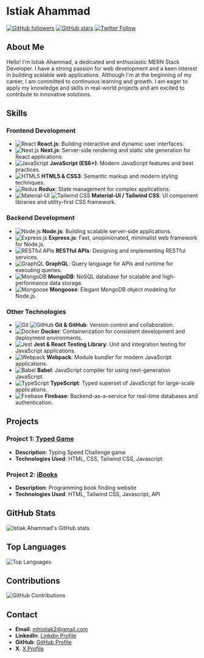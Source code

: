 # Istiak Ahammad

[![GitHub followers](https://img.shields.io/github/followers/mhistiak3?style=social)](https://github.com/mhistiak3)
[![GitHub stars](https://img.shields.io/github/stars/mhistiak3?style=social)](https://github.com/mhistiak3)
[![Twitter Follow](https://img.shields.io/twitter/follow/Mdistiak?style=social)](https://x.com/Mdistia59400077)

## About Me

Hello! I'm Istiak Ahammad, a dedicated and enthusiastic MERN Stack Developer. I have a strong passion for web development and a keen interest in building scalable web applications. Although I'm at the beginning of my career, I am committed to continuous learning and growth. I am eager to apply my knowledge and skills in real-world projects and am excited to contribute to innovative solutions.

## Skills

### Frontend Development

- ![React](https://img.shields.io/badge/-React-61DAFB?logo=react&logoColor=white&style=flat) **React.js**: Building interactive and dynamic user interfaces.
- ![Next.js](https://img.shields.io/badge/-Next.js-000000?logo=next.js&logoColor=white&style=flat) **Next.js**: Server-side rendering and static site generation for React applications.
- ![JavaScript](https://img.shields.io/badge/-JavaScript-F7DF1E?logo=javascript&logoColor=black&style=flat) **JavaScript (ES6+)**: Modern JavaScript features and best practices.
- ![HTML5](https://img.shields.io/badge/-HTML5-E34F26?logo=html5&logoColor=white&style=flat) **HTML5 & CSS3**: Semantic markup and modern styling techniques.
- ![Redux](https://img.shields.io/badge/-Redux-764ABC?logo=redux&logoColor=white&style=flat) **Redux**: State management for complex applications.
- ![Material-UI](https://img.shields.io/badge/-Material--UI-0081CB?logo=material-ui&logoColor=white&style=flat) ![Tailwind CSS](https://img.shields.io/badge/-Tailwind%20CSS-38B2AC?logo=tailwind-css&logoColor=white&style=flat) **Material-UI / Tailwind CSS**: UI component libraries and utility-first CSS framework.

### Backend Development

- ![Node.js](https://img.shields.io/badge/-Node.js-339933?logo=node.js&logoColor=white&style=flat) **Node.js**: Building scalable server-side applications.
- ![Express.js](https://img.shields.io/badge/-Express.js-000000?logo=express&logoColor=white&style=flat) **Express.js**: Fast, unopinionated, minimalist web framework for Node.js.
- ![RESTful APIs](https://img.shields.io/badge/-RESTful%20APIs-0052CC?logo=api&logoColor=white&style=flat) **RESTful APIs**: Designing and implementing RESTful services.
- ![GraphQL](https://img.shields.io/badge/-GraphQL-E10098?logo=graphql&logoColor=white&style=flat) **GraphQL**: Query language for APIs and runtime for executing queries.
- ![MongoDB](https://img.shields.io/badge/-MongoDB-47A248?logo=mongodb&logoColor=white&style=flat) **MongoDB**: NoSQL database for scalable and high-performance data storage.
- ![Mongoose](https://img.shields.io/badge/-Mongoose-800000?logo=mongoose&logoColor=white&style=flat) **Mongoose**: Elegant MongoDB object modeling for Node.js.

### Other Technologies

- ![Git](https://img.shields.io/badge/-Git-F05032?logo=git&logoColor=white&style=flat) ![GitHub](https://img.shields.io/badge/-GitHub-181717?logo=github&logoColor=white&style=flat) **Git & GitHub**: Version control and collaboration.
- ![Docker](https://img.shields.io/badge/-Docker-2496ED?logo=docker&logoColor=white&style=flat) **Docker**: Containerization for consistent development and deployment environments.
- ![Jest](https://img.shields.io/badge/-Jest-C21325?logo=jest&logoColor=white&style=flat) **Jest & React Testing Library**: Unit and integration testing for JavaScript applications.
- ![Webpack](https://img.shields.io/badge/-Webpack-8DD6F9?logo=webpack&logoColor=black&style=flat) **Webpack**: Module bundler for modern JavaScript applications.
- ![Babel](https://img.shields.io/badge/-Babel-F9DC3E?logo=babel&logoColor=black&style=flat) **Babel**: JavaScript compiler for using next-generation JavaScript.
- ![TypeScript](https://img.shields.io/badge/-TypeScript-3178C6?logo=typescript&logoColor=white&style=flat) **TypeScript**: Typed superset of JavaScript for large-scale applications.
- ![Firebase](https://img.shields.io/badge/-Firebase-FFCA28?logo=firebase&logoColor=black&style=flat) **Firebase**: Backend-as-a-service for real-time databases and authentication.

## Projects

### Project 1: [Typed Game](https://typed-game.netlify.app/)
- **Description**: Typing Speed Challenge game
- **Technologies Used**: HTML, CSS, Tailwind CSS, Javascript

### Project 2: [iBooks](https://i-books-ia.netlify.app/)
- **Description**: Programming book finding website
- **Technologies Used**: HTML, Tailwind CSS, Javascript, API

## GitHub Stats

![Istiak Ahammad's GitHub stats](https://github-readme-stats.vercel.app/api?username=mhistiak3&show_icons=true&theme=radical)

## Top Languages

![Top Languages](https://github-readme-stats.vercel.app/api/top-langs/?username=mhistiak3&layout=compact&theme=radical)

## Contributions

![GitHub Contributions](https://github-readme-streak-stats.herokuapp.com/?user=mhistiak3&theme=radical)

## Contact

- **Email**: [mhistiak2@gmail.com](mailto:mhistiak2@gmail.com)
- **LinkedIn**: [Linkdin Profile](https://www.linkedin.com/in/istiak-ahammad/)
- **GitHub**: [GitHub Profile](https://github.com/mhistiak3)
- **X**: [X Profile](https://x.com/Mdistia59400077)
